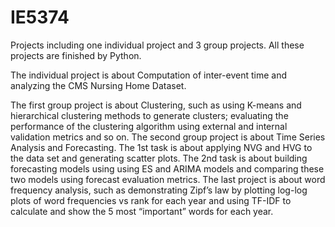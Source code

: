 # IE5374

Projects including one individual project and 3 group projects. All these projects are finished by Python.

The individual project is about Computation of inter-event time and analyzing the CMS Nursing Home Dataset. 

The first group project is about Clustering, such as using K-means and hierarchical clustering methods to generate clusters; evaluating the performance of the clustering algorithm using external and internal validation metrics and so on. The second group project is about Time Series Analysis and Forecasting. The 1st task is about applying NVG and HVG to the data set and generating scatter plots. The 2nd task is about building forecasting models using using ES and ARIMA models and comparing these two models using forecast evaluation metrics. The last project is about word frequency analysis, such as demonstrating Zipf’s law by plotting log-log plots of word frequencies vs rank for each year and using TF-IDF to calculate and show the 5 most “important” words for each year.
